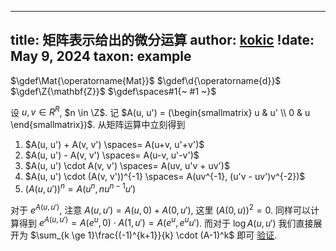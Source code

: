 
---
title: 矩阵表示给出的微分运算
author: [kokic](/kokic.md)
!date: May 9, 2024
taxon: example
---

$\gdef\Mat{\operatorname{Mat}}$
$\gdef\d{\operatorname{d}}$
$\gdef\Z{\mathbf{Z}}$
$\gdef\spaces#1{~ #1 ~}$

设 $u, v \in R^R$, $n \in \Z$. 记 $A(u, u') = (\begin{smallmatrix} u & u' \\ 0 & u \end{smallmatrix})$. 从矩阵运算中立刻得到 

1. $A(u, u') + A(v, v') \spaces= A(u+v, u'+v')$
1. $A(u, u') - A(v, v') \spaces= A(u-v, u'-v')$
1. $A(u, u') \cdot A(v, v') \spaces= A(uv, u'v + uv')$
1. $A(u, u') \cdot (A(v, v'))^{-1} \spaces= A(uv^{-1}, (u'v - uv')v^{-2})$
1. $(A(u, u'))^n = A(u^n, nu^{n-1}u')$

对于 $e^{A(u,u')}$, 注意 $A(u, u') = A(u, 0) + A(0, u')$, 这里 $(A(0, u))^2 = 0$. 同样可以计算得到 $e^{A(u,u')} = A(e^u, 0) \cdot A(1, u') = A(e^u, e^u u')$. 而对于 $\log A(u,u')$ 我们直接展开为 $\sum_{k \ge 1}\frac{(-1)^{k+1}}{k} \cdot (A-1)^k$ 即可 [验证](/data-structure/synthetic-differential-000F.md). 
